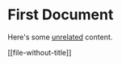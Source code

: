 # First Document

Here's some [unrelated] content.

[unrelated]: http://unrelated.com 'This link should not be changed'

[[file-without-title]]

[second-document]: second-document 'Second Document'

